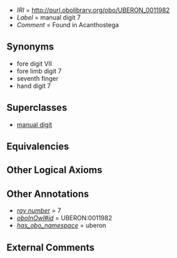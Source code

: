 * *IRI* = http://purl.obolibrary.org/obo/UBERON_0011982
 * *Label* = manual digit 7
 * *Comment* = Found in Acanthostega

## Synonyms

 * fore digit VII
 * fore limb digit 7
 * seventh finger
 * hand digit 7

## Superclasses

 * [manual digit](../../UBERON/89/UBERON_0002389.md)

## Equivalencies


## Other Logical Axioms


## Other Annotations

 * *[ray number](../../UBPROP/04/UBPROP_0000104.md)* = 7
 * *[oboInOwl#id](../../id/oboInOwl#id.md)* = UBERON:0011982
 * *[has_obo_namespace](../../ce/oboInOwl#hasOBONamespace.md)* = uberon

## External Comments

